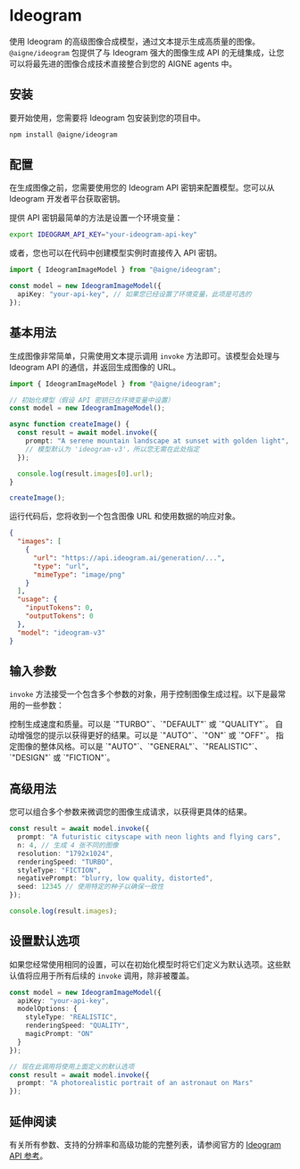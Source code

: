 # Ideogram

使用 Ideogram 的高级图像合成模型，通过文本提示生成高质量的图像。`@aigne/ideogram` 包提供了与 Ideogram 强大的图像生成 API 的无缝集成，让您可以将最先进的图像合成技术直接整合到您的 AIGNE agents 中。

## 安装

要开始使用，您需要将 Ideogram 包安装到您的项目中。

```bash Installation icon=lucide:download
npm install @aigne/ideogram
```

## 配置

在生成图像之前，您需要使用您的 Ideogram API 密钥来配置模型。您可以从 Ideogram 开发者平台获取密钥。

提供 API 密钥最简单的方法是设置一个环境变量：

```bash Set Environment Variable icon=lucide:terminal
export IDEOGRAM_API_KEY="your-ideogram-api-key"
```

或者，您也可以在代码中创建模型实例时直接传入 API 密钥。

```typescript Initialize the Model icon=logos:javascript
import { IdeogramImageModel } from "@aigne/ideogram";

const model = new IdeogramImageModel({
  apiKey: "your-api-key", // 如果您已经设置了环境变量，此项是可选的
});
```

## 基本用法

生成图像非常简单，只需使用文本提示调用 `invoke` 方法即可。该模型会处理与 Ideogram API 的通信，并返回生成图像的 URL。

```typescript Generate an Image icon=logos:javascript
import { IdeogramImageModel } from "@aigne/ideogram";

// 初始化模型（假设 API 密钥已在环境变量中设置）
const model = new IdeogramImageModel();

async function createImage() {
  const result = await model.invoke({
    prompt: "A serene mountain landscape at sunset with golden light",
    // 模型默认为 'ideogram-v3'，所以您无需在此处指定
  });

  console.log(result.images[0].url);
}

createImage();
```

运行代码后，您将收到一个包含图像 URL 和使用数据的响应对象。

```json Expected Output icon=lucide:file-json
{
  "images": [
    {
      "url": "https://api.ideogram.ai/generation/...",
      "type": "url",
      "mimeType": "image/png"
    }
  ],
  "usage": {
    "inputTokens": 0,
    "outputTokens": 0
  },
  "model": "ideogram-v3"
}
```

## 输入参数

`invoke` 方法接受一个包含多个参数的对象，用于控制图像生成过程。以下是最常用的一些参数：

<x-field-group>
  <x-field data-name="prompt" data-type="string" data-required="true" data-desc="您想要生成的图像的文本描述。"></x-field>
  <x-field data-name="model" data-type="string" data-default="ideogram-v3" data-desc="用于生成的模型。目前仅支持 'ideogram-v3'。"></x-field>
  <x-field data-name="n" data-type="number" data-default="1" data-desc="要生成的图像数量。必须在 1 到 8 之间。"></x-field>
  <x-field data-name="negativePrompt" data-type="string" data-desc="一个可选的描述，说明您想从图像中排除的内容（例如，'模糊、文本、水印'）。"></x-field>
  <x-field data-name="seed" data-type="number" data-desc="用于可复现结果的随机种子。一个介于 0 和 2147483647 之间的整数。"></x-field>
  <x-field data-name="resolution" data-type="string" data-default="1024x1024" data-desc="生成图像的分辨率（例如，'1024x1024'、'1792x1024'）。"></x-field>
  <x-field data-name="aspectRatio" data-type="string" data-default="1x1" data-desc="图像的宽高比（例如，'1x1'、'16x9'、'9x16'）。"></x-field>
  <x-field data-name="renderingSpeed" data-type="string" data-default="DEFAULT">
    <x-field-desc markdown>控制生成速度和质量。可以是 `"TURBO"`、`"DEFAULT"` 或 `"QUALITY"`。</x-field-desc>
  </x-field>
  <x-field data-name="magicPrompt" data-type="string" data-default="AUTO">
    <x-field-desc markdown>自动增强您的提示以获得更好的结果。可以是 `"AUTO"`、`"ON"` 或 `"OFF"`。</x-field-desc>
  </x-field>
  <x-field data-name="styleType" data-type="string" data-default="AUTO">
    <x-field-desc markdown>指定图像的整体风格。可以是 `"AUTO"`、`"GENERAL"`、`"REALISTIC"`、`"DESIGN"` 或 `"FICTION"`。</x-field-desc>
  </x-field>
</x-field-group>

## 高级用法

您可以组合多个参数来微调您的图像生成请求，以获得更具体的结果。

```typescript Advanced Image Generation icon=logos:javascript
const result = await model.invoke({
  prompt: "A futuristic cityscape with neon lights and flying cars",
  n: 4, // 生成 4 张不同的图像
  resolution: "1792x1024",
  renderingSpeed: "TURBO",
  styleType: "FICTION",
  negativePrompt: "blurry, low quality, distorted",
  seed: 12345 // 使用特定的种子以确保一致性
});

console.log(result.images);
```

## 设置默认选项

如果您经常使用相同的设置，可以在初始化模型时将它们定义为默认选项。这些默认值将应用于所有后续的 `invoke` 调用，除非被覆盖。

```typescript Model with Default Options icon=logos:javascript
const model = new IdeogramImageModel({
  apiKey: "your-api-key",
  modelOptions: {
    styleType: "REALISTIC",
    renderingSpeed: "QUALITY",
    magicPrompt: "ON"
  }
});

// 现在此调用将使用上面定义的默认选项
const result = await model.invoke({
  prompt: "A photorealistic portrait of an astronaut on Mars"
});
```

## 延伸阅读

有关所有参数、支持的分辨率和高级功能的完整列表，请参阅官方的 [Ideogram API 参考](https://developer.ideogram.ai/api-reference/api-reference/generate-v3)。